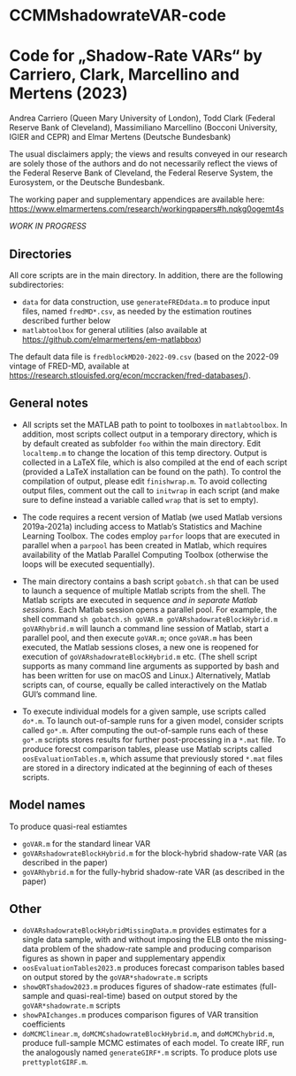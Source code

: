# CCMMshadowrateVAR-code

# Code for „Shadow-Rate VARs“ by Carriero, Clark, Marcellino and Mertens (2023)

Andrea Carriero (Queen Mary University of London), Todd Clark (Federal Reserve Bank of Cleveland), Massimiliano Marcellino (Bocconi University, IGIER and CEPR) and Elmar Mertens (Deutsche Bundesbank)

The usual disclaimers apply; the views and results conveyed in our research are solely those of the authors and do not necessarily reflect the views of the Federal Reserve Bank of Cleveland, the Federal Reserve System, the Eurosystem, or the Deutsche Bundesbank.

The working paper and supplementary appendices are available here: https://www.elmarmertens.com/research/workingpapers#h.nqkg0ogemt4s

*WORK IN PROGRESS*

## Directories
All core scripts are in the main directory. In addition, there are the following subdirectories:
- `data` for data construction, use `generateFREDdata.m` to produce input files, named `fredMD*.csv`, as needed by the estimation routines described further below
- `matlabtoolbox` for general utilities (also available at https://github.com/elmarmertens/em-matlabbox)

The default data file is `fredblockMD20-2022-09.csv` (based on the 2022-09 vintage of FRED-MD, available at https://research.stlouisfed.org/econ/mccracken/fred-databases/).

## General notes

- All scripts set the MATLAB path to point to toolboxes in `matlabtoolbox`. In addition, most scripts collect output in a temporary directory, which is by default created as subfolder `foo` within the main directory. Edit `localtemp.m` to change the location of this temp directory. Output is collected in a LaTeX file, which is also compiled at the end of each script (provided a LaTeX installation can be found on the path). To control the compilation of output, please edit `finishwrap.m`. To avoid collecting output files, comment out the call to `initwrap` in each script (and make sure to define instead a variable called `wrap` that is set to empty).

- The code requires a recent version of Matlab (we used Matlab versions 2019a-2021a) including access to Matlab’s Statistics and Machine Learning Toolbox. The codes employ `parfor` loops that are executed in parallel when a `parpool` has been created in Matlab, which requires availability of the Matlab Parallel Computing Toolbox (otherwise the loops will be executed sequentially).

- The main directory contains a bash script `gobatch.sh` that can be used to launch a sequence of multiple Matlab scripts from the shell. The Matlab scripts are executed in sequence *and in separate Matlab sessions*. Each Matlab session opens a parallel pool. For example, the shell command `sh gobatch.sh goVAR.m goVARshadowrateBlockHybrid.m goVARhybrid.m` will launch a command line session of Matlab, start a parallel pool, and then execute `goVAR.m`; once `goVAR.m` has been executed, the Matlab sessions closes, a new one is reopened for execution of `goVARshadowrateBlockHybrid.m` etc. (The shell script supports as many command line arguments as supported by bash and has been written for use on macOS and Linux.) Alternatively, Matlab scripts can, of course, equally be called interactively on the Matlab GUI’s command line.

- To execute individual models for a given sample, use scripts called `do*.m`. To launch out-of-sample runs for a given model, consider scripts called `go*.m`. After computing the out-of-sample runs each of these `go*.m` scripts stores results for further post-processing in a `*.mat` file. To produce forecst comparison tables, please use Matlab scripts called `oosEvaluationTables.m`, which assume that previously stored `*.mat` files are stored in a directory indicated at the beginning of each of theses scripts.  

## Model names

To produce quasi-real estiamtes
- `goVAR.m` for the standard linear VAR
- `goVARshadowrateBlockHybrid.m` for the block-hybrid shadow-rate VAR (as described in the paper)
- `goVARhybrid.m` for the fully-hybrid shadow-rate VAR (as described in the paper)

## Other
- `doVARshadowrateBlockHybridMissingData.m` provides estimates  for a single data sample, with and without imposing the ELB onto the missing-data problem of the shadow-rate sample and producing comparison figures as shown in paper and supplementary appendix
- `oosEvaluationTables2023.m` produces forecast comparison tables based on output stored by the `goVAR*shadowrate.m` scripts
- `showQRTshadow2023.m` produces figures of shadow-rate estimates (full-sample and quasi-real-time) based on output stored by the `goVAR*shadowrate.m` scripts
- `showPAIchanges.m` produces comparison figures of VAR transition coefficients
- `doMCMClinear.m`, `doMCMCshadowrateBlockHybrid.m`, and `doMCMChybrid.m`, produce full-sample MCMC estimates of each model. To create IRF, run the analogously named `generateGIRF*.m` scripts. To produce plots use `prettyplotGIRF.m`.
